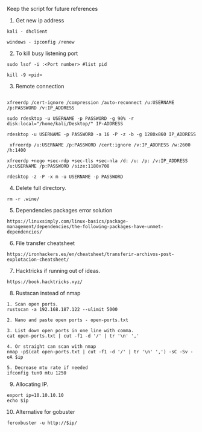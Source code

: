 Keep the script for future references 

1. Get new ip address
```
kali - dhclient

windows - ipconfig /renew
```

2. To kill busy listening port 
```
sudo lsof -i :<Port number> #list pid 

kill -9 <pid>
```

3. Remote connection 
```

xfreerdp /cert-ignore /compression /auto-reconnect /u:USERNAME /p:PASSWORD /v:IP_ADDRESS

sudo rdesktop -u USERNAME -p PASSWORD -g 90% -r disk:local="/home/kali/Desktop/" IP-ADDRESS

rdesktop -u USERNAME -p PASSWORD -a 16 -P -z -b -g 1280x860 IP_ADDRESS

 xfreerdp /u:USERNAME /p:PASSWORD /cert:ignore /v:IP_ADDRESS /w:2600 /h:1400

xfreerdp +nego +sec-rdp +sec-tls +sec-nla /d: /u: /p: /v:IP_ADDRESS /u:USERNAME /p:PASSWORD /size:1180x708

rdesktop -z -P -x m -u USERNAME -p PASSWORD
```

4. Delete full directory. 
```
rm -r .wine/
```

5. Dependencies packages error solution
```
https://linuxsimply.com/linux-basics/package-management/dependencies/the-following-packages-have-unmet-dependencies/
```

6. File transfer cheatsheet
```
https://ironhackers.es/en/cheatsheet/transferir-archivos-post-explotacion-cheatsheet/
```

7. Hacktricks if running out of ideas. 
```
https://book.hacktricks.xyz/
```

8. Rustscan instead of nmap
```
1. Scan open ports. 
rustscan -a 192.168.187.122 --ulimit 5000

2. Nano and paste open ports - open-ports.txt

3. List down open ports in one line with comma. 
cat open-ports.txt | cut -f1 -d '/' | tr '\n' ','

4. Or straight can scan with nmap
nmap -p$(cat open-ports.txt | cut -f1 -d '/' | tr '\n' ',') -sC -Sv -oA $ip 

5. Decrease mtu rate if needed 
ifconfig tun0 mtu 1250

```

9. Allocating IP. 
```
export ip=10.10.10.10
echo $ip
```

10. Alternative for gobuster 
```
feroxbuster -u http://$ip/
```


